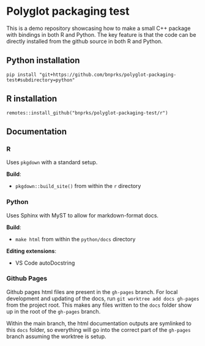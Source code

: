 # Polyglot packaging test

This is a demo repository showcasing how to make a small C++ package
with bindings in both R and Python. The key feature is that the code
can be directly installed from the github source in both R and Python.

## Python installation
`pip install "git+https://github.com/bnprks/polyglot-packaging-test#subdirectory=python"`

## R installation
`remotes::install_github("bnprks/polyglot-packaging-test/r")`



## Documentation

### R
Uses `pkgdown` with a standard setup.

**Build**:

- `pkgdown::build_site()` from within the `r` directory

### Python
Uses Sphinx with MyST to allow for markdown-format docs.

**Build**:

- `make html` from within the `python/docs` directory

**Editing extensions**:
- VS Code autoDocstring


### Github Pages
Github pages html files are present in the `gh-pages` branch. For local development and updating
of the docs, run `git worktree add docs gh-pages` from the project root. 
This makes any files written to the `docs` folder show up in the root of the `gh-pages` branch.

Within the main branch, the html documentation outputs are symlinked to this `docs` folder,
so everything will go into the correct part of the `gh-pages` branch assuming the worktree is setup.